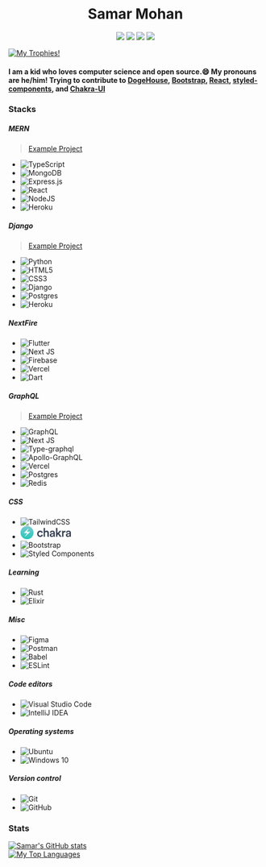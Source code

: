 <h1 align=center>Samar Mohan</h1>
<p align=center>
  <img src="https://img.shields.io/static/v1?style=for-the-badge&logo=gmail&label=Email&message=samarmohanapps@gmail.com&color=blue"></img>
  <img src="https://img.shields.io/static/v1?style=for-the-badge&logo=discord&label=Discord&message=Theplayerofdoom#6070&color=7289DA"></img>
  <img src="https://img.shields.io/static/v1?style=for-the-badge&logo=reddit&label=Reddit&message=Theplayerofdoom43" />
  <img src="https://img.shields.io/static/v1?style=for-the-badge&logo=stackoverflow&label=StackOverflow&message=samarmohan" />
</p>
<p align="left"> <a href="https://github.com/ryo-ma/github-profile-trophy"><img src="https://github-profile-trophy.vercel.app/?username=samarmohan&theme=onedark&margin-w=15&margin-h=15&column=8" alt="My Trophies!" /></a> </p>

#### I am a kid who loves computer science and open source.😄 My pronouns are he/him! Trying to contribute to [DogeHouse](https://github.com/benawad/dogehouse), [Bootstrap](https://github.com/twbs/bootstrap), [React](https://github.com/facebook/react), [styled-components](https://github.com/styled-components/styled-components), and [Chakra-UI](https://github.com/chakra-ui/chakra-ui)


### Stacks

##### MERN
> [Example Project](https://github.com/samarmohan/mern-products-app)
- <img alt="TypeScript" src="https://img.shields.io/badge/typescript-%23007ACC.svg?&style=for-the-badge&logo=typescript&logoColor=white" />
- <img alt="MongoDB" src ="https://img.shields.io/badge/MongoDB-%234ea94b.svg?&style=for-the-badge&logo=mongodb&logoColor=white"/>
- <img alt="Express.js" src="https://img.shields.io/badge/express.js-%23404d59.svg?&style=for-the-badge" />
- <img alt="React" src="https://img.shields.io/badge/react-%2320232a.svg?&style=for-the-badge&logo=react&logoColor=%2361DAFB" />
- <img alt="NodeJS" src="https://img.shields.io/badge/node.js-%2343853D.svg?&style=for-the-badge&logo=node.js&logoColor=white" /> 
- <img alt="Heroku" src="https://img.shields.io/badge/heroku-%23430098.svg?&style=for-the-badge&logo=heroku&logoColor=white"/>


##### Django
> [Example Project](https://github.com/samarmohan/book-database)
- <img alt="Python" src="https://img.shields.io/badge/python-%2314354C.svg?&style=for-the-badge&logo=python&logoColor=white"/>
- <img alt="HTML5" src="https://img.shields.io/badge/html5-%23E34F26.svg?&style=for-the-badge&logo=html5&logoColor=white" />
- <img alt="CSS3" src="https://img.shields.io/badge/css3-%231572B6.svg?&style=for-the-badge&logo=css3&logoColor=white" />
- <img alt="Django" src="https://img.shields.io/badge/django-%23092E20.svg?&style=for-the-badge&logo=django&logoColor=white" />
- <img alt="Postgres" src ="https://img.shields.io/badge/postgres-%23316192.svg?&style=for-the-badge&logo=postgresql&logoColor=white" />
- <img alt="Heroku" src="https://img.shields.io/badge/heroku-%23430098.svg?&style=for-the-badge&logo=heroku&logoColor=white" />


##### NextFire
- <img alt="Flutter" src="https://img.shields.io/badge/Flutter-%2302569B.svg?&style=for-the-badge&logo=Flutter&logoColor=white" />
- <img alt="Next JS" src="https://img.shields.io/badge/nextjs-%23000000.svg?&style=for-the-badge&logo=next.js&logoColor=white" />
- <img alt="Firebase" src="https://img.shields.io/badge/firebase-%23039BE5.svg?&style=for-the-badge&logo=firebase" />
- <img alt="Vercel" src="https://img.shields.io/badge/vercel-%23000000.svg?&style=for-the-badge&logo=vercel&logoColor=white" />
- <img alt="Dart" src="https://img.shields.io/badge/dart-%230175C2.svg?&style=for-the-badge&logo=dart&logoColor=white"/>

##### GraphQL
> [Example Project](https://github.com/samarmohan/growl)
- <img alt="GraphQL" src="https://img.shields.io/badge/-GraphQL-E10098?style=for-the-badge&logo=graphql" />
- <img alt="Next JS" src="https://img.shields.io/badge/nextjs-%23000000.svg?&style=for-the-badge&logo=next.js&logoColor=white" />
- <img alt="Type-graphql" src="https://img.shields.io/badge/-TypeGraphQL-%23C04392?&style=for-the-badge" />
- <img alt="Apollo-GraphQL" src="https://img.shields.io/badge/-ApolloGraphQL-311C87?style=for-the-badge&logo=apollo-graphql" />
- <img alt="Vercel" src="https://img.shields.io/badge/vercel-%23000000.svg?&style=for-the-badge&logo=vercel&logoColor=white" />
- <img alt="Postgres" src ="https://img.shields.io/badge/postgres-%23316192.svg?&style=for-the-badge&logo=postgresql&logoColor=white" />
- <img alt="Redis" src="https://img.shields.io/badge/redis-%23DD0031.svg?&style=for-the-badge&logo=redis&logoColor=white"/>


##### CSS
- <img alt="TailwindCSS" src="https://img.shields.io/badge/tailwindcss-%2338B2AC.svg?&style=for-the-badge&logo=tailwind-css&logoColor=white" />
- <img alt="Chakra UI" src="https://raw.githubusercontent.com/chakra-ui/chakra-ui/main/logo/logo-colored@2x.png?raw=true" alt="Chakra logo" width="100" />
- <img alt="Bootstrap" src="https://img.shields.io/badge/bootstrap-%23563D7C.svg?&style=for-the-badge&logo=bootstrap&logoColor=white" />
- <img alt="Styled Components" src="https://img.shields.io/badge/styled--components-DB7093?style=for-the-badge&logo=styled-components&logoColor=white" />

##### Learning
- <img alt="Rust" src="https://img.shields.io/badge/rust-%23000000.svg?&style=for-the-badge&logo=rust&logoColor=white"/>
- <img alt="Elixir" src="https://img.shields.io/badge/elixir-%234B275F.svg?&style=for-the-badge&logo=elixir&logoColor=white" />

##### Misc
- <img alt="Figma" src="https://img.shields.io/badge/figma-%23F24E1E.svg?&style=for-the-badge&logo=figma&logoColor=white" />
- <img alt="Postman" src="https://img.shields.io/badge/Postman-FF6C37?style=for-the-badge&logo=postman&logoColor=red" />
- <img alt="Babel" src="https://img.shields.io/badge/Babel-F9DC3e?style=for-the-badge&logo=babel&logoColor=black" />
- <img alt="ESLint" src="https://img.shields.io/badge/ESLint-4B3263?style=for-the-badge&logo=eslint&logoColor=white" />


##### Code editors
- <img alt="Visual Studio Code" src="https://img.shields.io/badge/VisualStudioCode-0078d7.svg?&style=for-the-badge&logo=visual-studio-code&logoColor=white" />
- <img alt="IntelliJ IDEA" src="https://img.shields.io/badge/IntelliJIDEA-000000.svg?&style=for-the-badge&logo=intellij-idea&logoColor=white" />

##### Operating systems
- <img alt="Ubuntu" src="https://img.shields.io/badge/Ubuntu-E95420?style=for-the-badge&logo=ubuntu&logoColor=white" />
- <img alt="Windows 10" src="https://img.shields.io/badge/Windows-0078D6?style=for-the-badge&logo=windows&logoColor=white" />

##### Version control
- <img alt="Git" src="https://img.shields.io/badge/git-%23F05033.svg?&style=for-the-badge&logo=git&logoColor=white"/>
- <img alt="GitHub" src="https://img.shields.io/badge/github-%23121011.svg?&style=for-the-badge&logo=github&logoColor=white"/>

### Stats

[![Samar's GitHub stats](https://github-readme-stats.vercel.app/api?username=samarmohan&show_icons=true&theme=onedark)](https://github.com/anuraghazra/github-readme-stats) <br />
[![My Top Languages](https://github-readme-stats.vercel.app/api/top-langs/?username=samarmohan&layout=compact&langs_count=6&hide=vue,ruby,java,c#)](https://github.com/anuraghazra/github-readme-stats)

